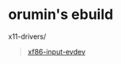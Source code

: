 # orumin's ebuild
x11-drivers/
> [xf86-input-evdev](http://gitorious.org/at-home-modifier/pages/Home)
